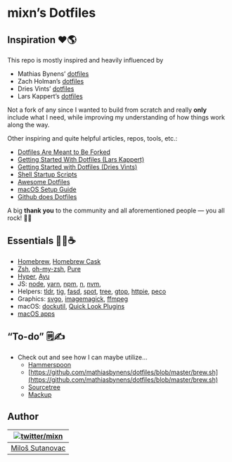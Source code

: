 # mixn’s Dotfiles

## Inspiration ❤️🌎

This repo is mostly inspired and heavily influenced by

- Mathias Bynens’ [dotfiles](https://github.com/mathiasbynens/dotfiles)
- Zach Holman’s [dotfiles](https://github.com/holman/dotfiles)
- Dries Vints’ [dotfiles](https://github.com/driesvints/dotfiles)
- Lars Kappert’s [dotfiles](https://github.com/webpro/dotfiles)

Not a fork of any since I wanted to build from scratch and really **only** include what I need, while improving my understanding of how things work along the way.

Other inspiring and quite helpful articles, repos, tools, etc.:

- [Dotfiles Are Meant to Be Forked](https://zachholman.com/2010/08/dotfiles-are-meant-to-be-forked/)
- [Getting Started With Dotfiles (Lars Kappert)](https://medium.com/@webprolific/getting-started-with-dotfiles-43c3602fd789)
- [Getting Started with Dotfiles (Dries Vints)](http://sourabhbajaj.com/mac-setup/)
- [Shell Startup Scripts](https://blog.flowblok.id.au/2013-02/shell-startup-scripts.html)
- [Awesome Dotfiles](https://github.com/webpro/awesome-dotfiles)
- [macOS Setup Guide](http://sourabhbajaj.com/mac-setup/)
- [Github does Dotfiles](https://dotfiles.github.io/)

A big **thank you** to the community and all aforementioned people — you all rock! 👨‍🎤

## Essentials 👩‍💻☕️

- [Homebrew](https://brew.sh/), [Homebrew Cask](https://caskroom.github.io/)
- [Zsh](https://www.zsh.org/), [oh-my-zsh](https://github.com/robbyrussell/oh-my-zsh), [Pure](https://github.com/sindresorhus/pure)
- [Hyper](https://hyper.is/), [Ayu](https://github.com/ayu-theme)
- JS: [node](https://nodejs.org/en/), [yarn](https://yarnpkg.com/lang/en/), [npm](https://yarnpkg.com/lang/en/), [n](https://github.com/tj/n), [nvm](https://github.com/creationix/nvm), 
- Helpers: [tldr](https://github.com/tldr-pages/tldr), [tig](https://jonas.github.io/tig/), [fasd](https://github.com/clvv/fasd), [spot](https://github.com/rauchg/spot), [tree](http://mama.indstate.edu/users/ice/tree/), [gtop](https://github.com/aksakalli/gtop), [httpie](https://httpie.org/), [peco](https://peco.github.io/)
- Graphics: [svgo](https://github.com/svg/svgo), [imagemagick](https://www.imagemagick.org/script/index.php), [ffmpeg](https://www.ffmpeg.org/)
- macOS: [dockutil](https://github.com/kcrawford/dockutil), [Quick Look Plugins](https://github.com/sindresorhus/quick-look-plugins)
- [macOS apps](./Brewfile)

## “To-do” 🗒✍️

- Check out and see how I can maybe utilize…
  - [Hammerspoon](https://www.hammerspoon.org/)
  - [https://github.com/mathiasbynens/dotfiles/blob/master/brew.sh](https://github.com/mathiasbynens/dotfiles/blob/master/brew.sh)
  - [Sourcetree](https://www.sourcetreeapp.com/)
  - [Mackup](https://github.com/lra/mackup)

## Author

| [![twitter/mixn](https://s.gravatar.com/avatar/25f6ced5bed9c19f2174e68798fb8f66?s=80)](http://twitter.com/mixn "Follow @mixn on Twitter") |
|---|
| [Miloš Sutanovac](https://mixn.io/) |